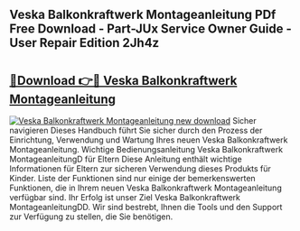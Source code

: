 ## Veska Balkonkraftwerk Montageanleitung PDf Free Download - Part-JUx Service Owner Guide - User Repair Edition 2Jh4z

# <h2><a href="http://df7kvze.blite.top/?on=Veska+Balkonkraftwerk+Montageanleitung">🔗Download 👉🔴 Veska Balkonkraftwerk Montageanleitung</a></h2>

[![Veska Balkonkraftwerk Montageanleitung new download](https://i.imgur.com/lujVjoI.png)](http://df7kvze.blite.top/?on=Veska+Balkonkraftwerk+Montageanleitung)
Sicher navigieren Dieses Handbuch führt Sie sicher durch den Prozess der Einrichtung, Verwendung und Wartung Ihres neuen Veska Balkonkraftwerk Montageanleitung. Wichtige Bedienungsanleitung Veska Balkonkraftwerk MontageanleitungD für Eltern Diese Anleitung enthält wichtige Informationen für Eltern zur sicheren Verwendung dieses Produkts für Kinder. Liste der Funktionen sind nur einige der bemerkenswerten Funktionen, die in Ihrem neuen Veska Balkonkraftwerk Montageanleitung verfügbar sind. Ihr Erfolg ist unser Ziel Veska Balkonkraftwerk MontageanleitungDD. Wir sind bestrebt, Ihnen die Tools und den Support zur Verfügung zu stellen, die Sie benötigen.
